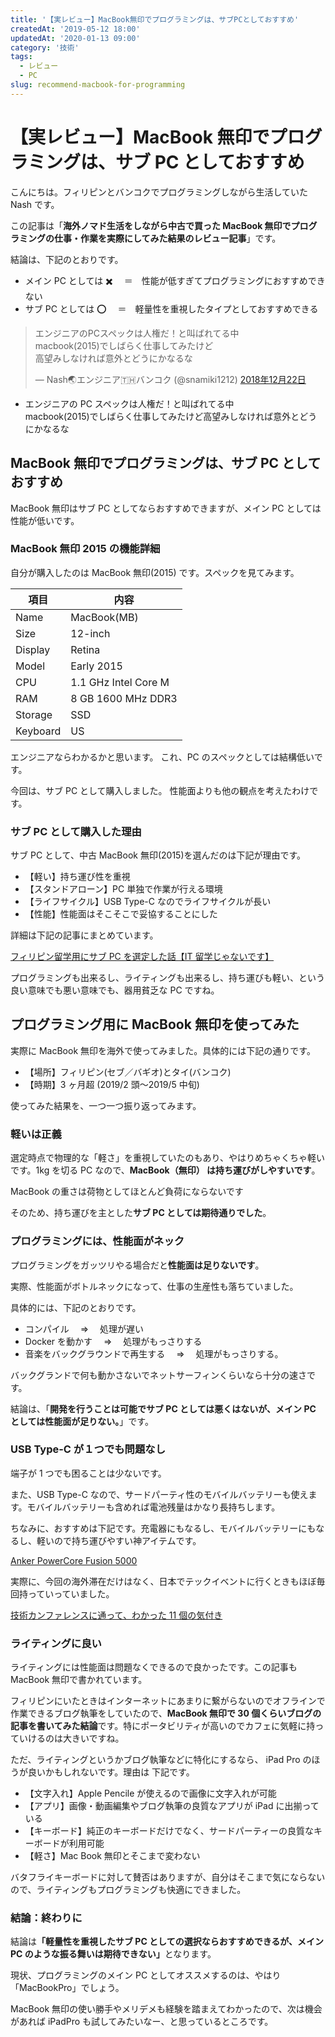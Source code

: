 ```yaml
---
title: '【実レビュー】MacBook無印でプログラミングは、サブPCとしておすすめ'
createdAt: '2019-05-12 18:00'
updatedAt: '2020-01-13 09:00'
category: '技術'
tags:
  - レビュー
  - PC
slug: recommend-macbook-for-programming
---
```


# 【実レビュー】MacBook 無印でプログラミングは、サブ PC としておすすめ

こんにちは。フィリピンとバンコクでプログラミングしながら生活していた Nash です。

この記事は「**海外ノマド生活をしながら中古で買った MacBook 無印でプログラミングの仕事・作業を実際にしてみた結果のレビュー記事**」です。

結論は、下記のとおりです。

- メイン PC としては ✖️ 　＝　性能が低すぎてプログラミングにおすすめできない
- サブ PC としては ⭕️ 　＝　軽量性を重視したタイプとしておすすめできる

<!-- Twitter -->
<blockquote class="twitter-tweet" data-lang="ja"><p lang="ja" dir="ltr">エンジニアのPCスペックは人権だ！と叫ばれてる中<br>macbook(2015)でしばらく仕事してみたけど<br>高望みしなければ意外とどうにかなるな</p>&mdash; Nash🌏エンジニア🇹🇭バンコク (@snamiki1212) <a href="https://twitter.com/snamiki1212/status/1076377911718891520?ref_src=twsrc%5Etfw">2018年12月22日</a></blockquote>
<script async src="https://platform.twitter.com/widgets.js" charset="utf-8"></script>
<!--  -->

- エンジニアの PC スペックは人権だ！と叫ばれてる中<br>macbook(2015)でしばらく仕事してみたけど高望みしなければ意外とどうにかなるな

## MacBook 無印でプログラミングは、サブ PC としておすすめ

MacBook 無印はサブ PC としてならおすすめできますが、メイン PC としては性能が低いです。

### MacBook 無印 2015 の機能詳細

自分が購入したのは MacBook 無印(2015) です。スペックを見てみます。

| 項目     | 内容                 |
| -------- | -------------------- |
| Name     | MacBook(MB)          |
| Size     | 12-inch              |
| Display  | Retina               |
| Model    | Early 2015           |
| CPU      | 1.1 GHz Intel Core M |
| RAM      | 8 GB 1600 MHz DDR3   |
| Storage  | SSD                  |
| Keyboard | US                   |

エンジニアならわかるかと思います。
これ、PC のスペックとしては結構低いです。

今回は、サブ PC として購入しました。
性能面よりも他の観点を考えたわけです。

### サブ PC として購入した理由

サブ PC として、中古 MacBook 無印(2015)を選んだのは下記が理由です。

- 【軽い】持ち運び性を重視
- 【スタンドアローン】PC 単独で作業が行える環境
- 【ライフサイクル】USB Type-C なのでライフサイクルが長い
- 【性能】性能面はそこそこで妥協することにした

詳細は下記の記事にまとめています。

[フィリピン留学用にサブ PC を選定した話【IT 留学じゃないです】](./philippines-select-sub-pc)

プログラミングも出来るし、ライティングも出来るし、持ち運びも軽い、という良い意味でも悪い意味でも、器用貧乏な PC ですね。

## プログラミング用に MacBook 無印を使ってみた

実際に MacBook 無印を海外で使ってみました。具体的には下記の通りです。

- 【場所】フィリピン(セブ／バギオ)とタイ(バンコク)
- 【時期】3 ヶ月超 (2019/2 頭〜2019/5 中旬)

使ってみた結果を、一つ一つ振り返ってみます。

### 軽いは正義

選定時点で物理的な「軽さ」を重視していたのもあり、やはりめちゃくちゃ軽いです。1kg を切る PC なので、**MacBook（無印） は持ち運びがしやすいです**。

MacBook の重さは荷物としてほとんど負荷にならないです

そのため、持ち運びを主とした**サブ PC としては期待通りでした**。

### プログラミングには、性能面がネック

プログラミングをガッツリやる場合だと**性能面は足りないです**。

実際、性能面がボトルネックになって、仕事の生産性も落ちていました。

具体的には、下記のとおりです。

- コンパイル　 ⇒ 　処理が遅い
- Docker を動かす　 ⇒ 　処理がもっさりする
- 音楽をバックグラウンドで再生する　 ⇒ 　処理がもっさりする。

バックグランドで何も動かさないでネットサーフィンくらいなら十分の速さです。

結論は、「**開発を行うことは可能でサブ PC としては悪くはないが、メイン PC としては性能面が足りない。**」です。

### USB Type-C が１つでも問題なし

端子が 1 つでも困ることは少ないです。

また、USB Type-C なので、サードパーティ性のモバイルバッテリーも使えます。モバイルバッテリーも含めれば電池残量はかなり長持ちします。

ちなみに、おすすめは下記です。充電器にもなるし、モバイルバッテリーにもなるし、軽いので持ち運びやすい神アイテムです。

[Anker PowerCore Fusion 5000](https://www.ankerjapan.com/category/BATTERY/A1621.html)

実際に、今回の海外滞在だけはなく、日本でテックイベントに行くときもほぼ毎回持っていっていました。

[技術カンファレンスに通って、わかった 11 個の気付き](./result-of-going-to-conference)

### ライティングに良い

ライティングには性能面は問題なくできるので良かったです。この記事も MacBook 無印で書かれています。

フィリピンにいたときはインターネットにあまりに繋がらないのでオフラインで作業できるブログ執筆をしていたので、<b>MacBook 無印で 30 個くらいブログの記事を書いてみた結論</b>です。特にポータビリティが高いのでカフェに気軽に持っていけるのは大きいですね。

ただ、ライティングというかブログ執筆などに特化にするなら、 iPad Pro のほうが良いかもしれないです。理由は 下記です。

- 【文字入れ】Apple Pencile が使えるので画像に文字入れが可能
- 【アプリ】画像・動画編集やブログ執筆の良質なアプリが iPad に出揃っている
- 【キーボード】純正のキーボードだけでなく、サードパーティーの良質なキーボードが利用可能
- 【軽さ】Mac Book 無印とそこまで変わない

バタフライキーボードに対して賛否はありますが、自分はそこまで気にならないので、ライティングもプログラミングも快適にできました。

### 結論：終わりに

結論は<b>「軽量性を重視したサブ PC としての選択ならおすすめできるが、メイン PC のような振る舞いは期待できない」</b>となります。

現状、プログラミングのメイン PC としてオススメするのは、やはり「MacBookPro」でしょう。

MacBook 無印の使い勝手やメリデメも経験を踏まえてわかったので、次は機会があれば iPadPro も試してみたいなー、と思っているところです。
